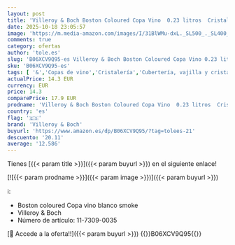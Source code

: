 ```yaml
---
layout: post
title: 'Villeroy & Boch Boston Coloured Copa Vino  0.23 litros  Cristal  Gris  81 mm'
date: 2025-10-18 23:05:57
image: 'https://m.media-amazon.com/images/I/31BlWMu-dxL._SL500_._SL400_.jpg'
comments: true
category: ofertas
author: 'tole.es'
slug: 'B06XCV9Q95-es Villeroy & Boch Boston Coloured Copa Vino 0.23 litros...'
sku: 'B06XCV9Q95-es'
tags: [ '&','Copas de vino','Cristalería','Cubertería, vajilla y cristalería','Hogar y cocina','boch','villeroy','villeroy & boch','🇪🇸', ]
actualPrice: 14.3 EUR
currency: EUR
price: 14.3
comparePrice: 17.9 EUR
prodname: 'Villeroy & Boch Boston Coloured Copa Vino  0.23 litros  Cristal  Gris  81 mm'
country: 'es'
flag: '🇪🇸'
brand: 'Villeroy & Boch'
buyurl: 'https://www.amazon.es/dp/B06XCV9Q95/?tag=tolees-21'
descuento: '20.11'
average: '12.586'
---
```


Tienes [{{< param title >}}]({{< param buyurl >}}) en el siguiente enlace!

[![{{< param prodname >}}]({{< param image >}})]({{< param buyurl >}})

ℹ️:

- Boston coloured Copa vino blanco smoke
- Villeroy & Boch
- Número de artículo: 11-7309-0035

[🛒 Accede a la oferta!!]({{< param buyurl >}})
{{<world>}}B06XCV9Q95{{</world>}}
